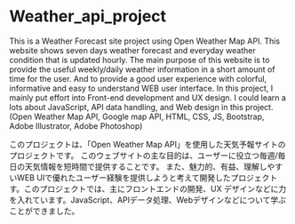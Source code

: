 # Weather_api_project

This is a Weather Forecast site project using Open Weather Map API. This website shows  seven days weather forecast and everyday weather condition that is updated hourly. The main purpose of this website is to provide the useful weekly/daily weather information in a short amount of time for the user. And to provide a good user experience with colorful, informative and easy to understand WEB user interface.
In this project, I mainly put effort into Front-end development and UX design. I could learn a lots about JavaScript, API data handling, and Web design in this project. 
(Open Weather Map API, Google map API, HTML, CSS, JS, Bootstrap, Adobe Illustrator, Adobe Photoshop)

このプロジェクトは、「Open Weather Map API」を使用した天気予報サイトのプロジェクトです。 このウェブサイトの主な目的は、ユーザーに役立つ毎週/毎日の天気情報を短時間で提供することです。 また、魅力的、有益、理解しやすいWEB UIで優れたユーザー経験を提供しようと考えて開発したプロジェクトす。このプロジェクトでは、主にフロントエンドの開発、UX デザインなどに力を入れています。JavaScript、APIデータ処理、Webデザインなどについて学ぶことができました。
